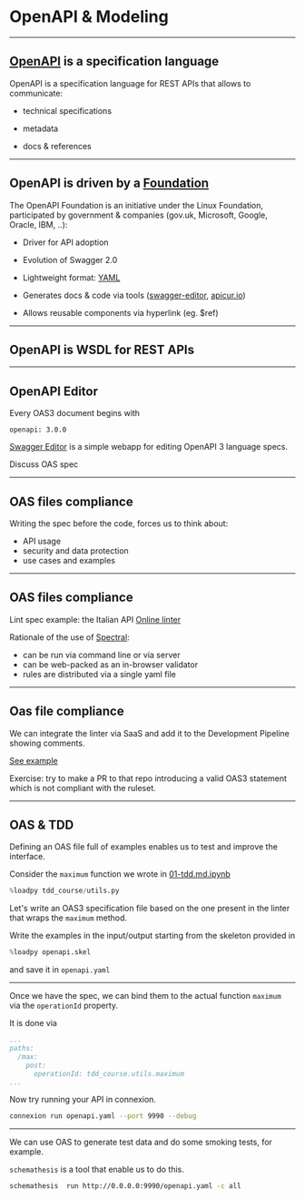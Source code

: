 # OpenAPI & Modeling

---

## [OpenAPI](https://www.openapis.org/) is a specification language

OpenAPI is a specification language for REST APIs that allows to communicate:

- technical specifications 

- metadata

- docs & references

----

## OpenAPI is driven by a [Foundation](https://www.openapis.org/)

The OpenAPI Foundation is an initiative under the Linux Foundation, 
participated by government & companies  (gov.uk, Microsoft, Google, Oracle, IBM, ..):

- Driver for API adoption

- Evolution of Swagger 2.0

- Lightweight format: [YAML](https://learnxinyminutes.com/docs/yaml/)

- Generates docs & code via tools ([swagger-editor](https://editor.swagger.io),
  [apicur.io](https://www.apicur.io/))

- Allows reusable components via hyperlink (eg. $ref)

---

## OpenAPI is WSDL for REST APIs

----

## OpenAPI Editor

Every OAS3 document begins with

```
openapi: 3.0.0
```

[Swagger Editor](https://editor.swagger.io/?url=https://raw.githubusercontent.com/teamdigitale/api-starter-kit/master/openapi/simple.yaml.src)
is a simple webapp for editing OpenAPI 3 language specs.

Discuss OAS spec

----

## OAS files compliance

Writing the spec before the code, forces us to think about:

- API usage
- security and data protection
- use cases and examples

----

## OAS files compliance

Lint spec example: the Italian API 
[Online linter](https://teamdigitale.github.io/api-oas-checker?url=https://raw.githubusercontent.com/teamdigitale/api-starter-kit/master/openapi/simple.yaml.src)

Rationale of the use of [Spectral]():

- can be run via command line or via server
- can be web-packed as an in-browser validator
- rules are distributed via a single yaml file

----

## Oas file compliance

We can integrate the linter via SaaS and add it to the Development Pipeline
showing comments.

[See example](https://github.com/teamdigitale/api-starter-kit-python/pull/5/files) 

Exercise: try to make a PR to that repo introducing a valid OAS3 statement
which is not compliant with the ruleset.

---

## OAS & TDD

Defining an OAS file full of examples enables us to test and improve the
 interface.
 
Consider the `maximum` function we wrote in [01-tdd.md.ipynb](01-tdd.md.ipynb)

```python
%loadpy tdd_course/utils.py
```

Let's write an OAS3 specification file based on the one present in the linter
that wraps the `maximum` method.

Write the examples in the input/output starting from the skeleton provided in

```python
%loadpy openapi.skel
```

and save it in `openapi.yaml`

----

Once we have the spec, we can bind them to the actual function `maximum
` via the `operationId` property.

It is done via

```yaml
...
paths:
  /max:
    post:
      operationId: tdd_course.utils.maximum
...
```

Now try running your API in connexion.

```bash
connexion run openapi.yaml --port 9990 --debug
```

----

We can use OAS to generate test data and do some smoking tests, for example.

`schemathesis` is a tool that enable us to do this.

```bash
schemathesis  run http://0.0.0.0:9990/openapi.yaml -c all

```